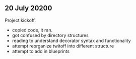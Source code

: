 ## 20 July 20200

Project kickoff. 

 - copied code, it ran. 
 - got confused by directory structures
 - reading to understand decorator syntax and functionality 
 - attempt reorganize twitoff into different structure 
 - attempt to add in blueprints
 